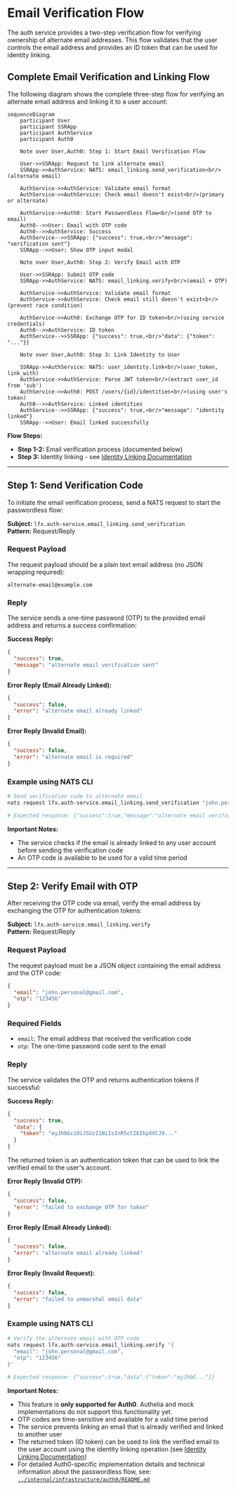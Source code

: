 # Email Verification Flow

The auth service provides a two-step verification flow for verifying ownership of alternate email addresses. This flow validates that the user controls the email address and provides an ID token that can be used for identity linking.

## Complete Email Verification and Linking Flow

The following diagram shows the complete three-step flow for verifying an alternate email address and linking it to a user account:

```mermaid
sequenceDiagram
    participant User
    participant SSRApp
    participant AuthService
    participant Auth0

    Note over User,Auth0: Step 1: Start Email Verification Flow
    
    User->>SSRApp: Request to link alternate email
    SSRApp->>AuthService: NATS: email_linking.send_verification<br/>(alternate email)
    
    AuthService->>AuthService: Validate email format
    AuthService->>AuthService: Check email doesn't exist<br/>(primary or alternate)
    
    AuthService->>Auth0: Start Passwordless Flow<br/>(send OTP to email)
    Auth0-->>User: Email with OTP code
    Auth0-->>AuthService: Success
    AuthService-->>SSRApp: {"success": true,<br/>"message": "verification sent"}
    SSRApp-->>User: Show OTP input modal

    Note over User,Auth0: Step 2: Verify Email with OTP
    
    User->>SSRApp: Submit OTP code
    SSRApp->>AuthService: NATS: email_linking.verify<br/>(email + OTP)
    
    AuthService->>AuthService: Validate email format
    AuthService->>AuthService: Check email still doesn't exist<br/>(prevent race condition)
    
    AuthService->>Auth0: Exchange OTP for ID token<br/>(using service credentials)
    Auth0-->>AuthService: ID token
    AuthService-->>SSRApp: {"success": true,<br/>"data": {"token": "..."}}
    
    Note over User,Auth0: Step 3: Link Identity to User
    
    SSRApp->>AuthService: NATS: user_identity.link<br/>(user_token, link_with)
    AuthService->>AuthService: Parse JWT token<br/>(extract user_id from 'sub')
    AuthService->>Auth0: POST /users/{id}/identities<br/>(using user's token)
    Auth0-->>AuthService: Linked identities
    AuthService-->>SSRApp: {"success": true,<br/>"message": "identity linked"}
    SSRApp-->>User: Email linked successfully
```

**Flow Steps:**
- **Step 1-2:** Email verification process (documented below)
- **Step 3:** Identity linking - see [Identity Linking Documentation](identity_linking.md)

---

## Step 1: Send Verification Code

To initiate the email verification process, send a NATS request to start the passwordless flow:

**Subject:** `lfx.auth-service.email_linking.send_verification`  
**Pattern:** Request/Reply

### Request Payload

The request payload should be a plain text email address (no JSON wrapping required):

```
alternate-email@example.com
```

### Reply

The service sends a one-time password (OTP) to the provided email address and returns a success confirmation:

**Success Reply:**
```json
{
  "success": true,
  "message": "alternate email verification sent"
}
```

**Error Reply (Email Already Linked):**
```json
{
  "success": false,
  "error": "alternate email already linked"
}
```

**Error Reply (Invalid Email):**
```json
{
  "success": false,
  "error": "alternate email is required"
}
```

### Example using NATS CLI

```bash
# Send verification code to alternate email
nats request lfx.auth-service.email_linking.send_verification "john.personal@gmail.com"

# Expected response: {"success":true,"message":"alternate email verification sent"}
```

**Important Notes:**
- The service checks if the email is already linked to any user account before sending the verification code
- An OTP code is available to be used for a valid time period

---

## Step 2: Verify Email with OTP

After receiving the OTP code via email, verify the email address by exchanging the OTP for authentication tokens:

**Subject:** `lfx.auth-service.email_linking.verify`  
**Pattern:** Request/Reply

### Request Payload

The request payload must be a JSON object containing the email address and the OTP code:

```json
{
  "email": "john.personal@gmail.com",
  "otp": "123456"
}
```

### Required Fields

- `email`: The email address that received the verification code
- `otp`: The one-time password code sent to the email

### Reply

The service validates the OTP and returns authentication tokens if successful:

**Success Reply:**
```json
{
  "success": true,
  "data": {
    "token": "eyJhbGciOiJSUzI1NiIsInR5cCI6IkpXVCJ9..."
  }
}
```

The returned token is an authentication token that can be used to link the verified email to the user's account.

**Error Reply (Invalid OTP):**
```json
{
  "success": false,
  "error": "failed to exchange OTP for token"
}
```

**Error Reply (Email Already Linked):**
```json
{
  "success": false,
  "error": "alternate email already linked"
}
```

**Error Reply (Invalid Request):**
```json
{
  "success": false,
  "error": "failed to unmarshal email data"
}
```

### Example using NATS CLI

```bash
# Verify the alternate email with OTP code
nats request lfx.auth-service.email_linking.verify '{
  "email": "john.personal@gmail.com",
  "otp": "123456"
}'

# Expected response: {"success":true,"data":{"token":"eyJhbG..."}}
```

**Important Notes:**
- This feature is **only supported for Auth0**. Authelia and mock implementations do not support this functionality yet.
- OTP codes are time-sensitive and available for a valid time period
- The service prevents linking an email that is already verified and linked to another user
- The returned token (ID token) can be used to link the verified email to the user account using the identity linking operation (see [Identity Linking Documentation](identity_linking.md))
- For detailed Auth0-specific implementation details and technical information about the passwordless flow, see: [`../internal/infrastructure/auth0/README.md`](../internal/infrastructure/auth0/README.md)


